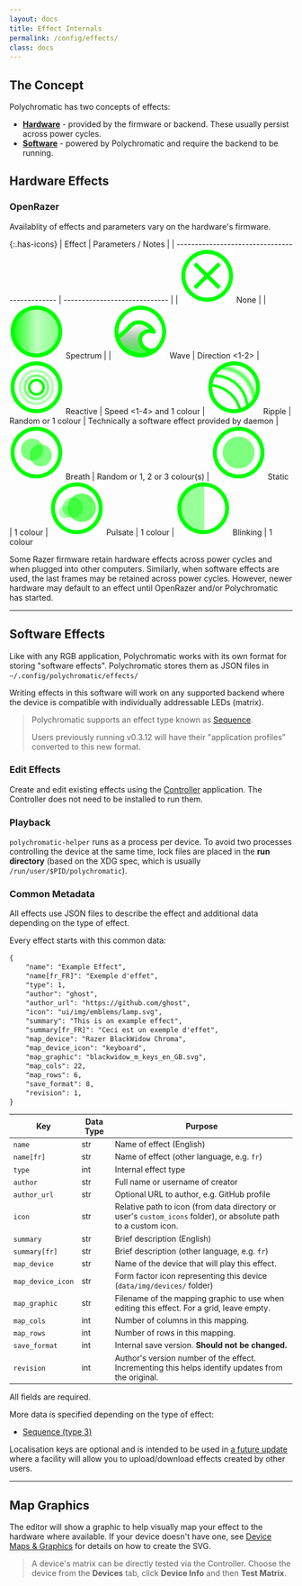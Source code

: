 ```yaml
---
layout: docs
title: Effect Internals
permalink: /config/effects/
class: docs
---
```


## The Concept

Polychromatic has two concepts of effects:

* **[Hardware](#hardware-effects)** - provided by the firmware or backend. These usually persist across power cycles.
* **[Software](#software-effects)** - powered by Polychromatic and require the backend to be running.

## Hardware Effects

### OpenRazer

Availablity of effects and parameters vary on the hardware's firmware.

{:.has-icons}
| Effect                                        | Parameters / Notes            |
| --------------------------------------------- | ----------------------------- |
| ![](/images/effects/none.svg) None            |
| ![](/images/effects/spectrum.svg) Spectrum    |
| ![](/images/effects/wave.svg) Wave            | Direction <1-2>
| ![](/images/effects/reactive.svg) Reactive    | Speed <1-4> and 1 colour
| ![](/images/effects/ripple.svg) Ripple        | Random or 1 colour | Technically a software effect provided by daemon
| ![](/images/effects/breath.svg) Breath        | Random or 1, 2 or 3 colour(s)
| ![](/images/effects/static.svg) Static        | 1 colour
| ![](/images/effects/pulsate.svg) Pulsate      | 1 colour
| ![](/images/effects/blinking.svg) Blinking    | 1 colour

Some Razer firmware retain hardware effects across power cycles and when plugged into
other computers. Similarly, when software effects are used, the last frames may
be retained across power cycles. However, newer hardware may default to an effect
until OpenRazer and/or Polychromatic has started.


---

## Software Effects

Like with any RGB application, Polychromatic works with its own format for
storing "software effects". Polychromatic stores them as JSON files in
`~/.config/polychromatic/effects/` <!--and can be imported
and exported for use in other applications. -->

Writing effects in this software will work on any supported backend where the
device is compatible with individually addressable LEDs (matrix). <!-- and can be
set to work within specifications  (for example, a scripted effect that
should only be played on keyboards) -->

<!--
There are three types:

| ID | Type                                                         | Purpose                   |
| -- | ------------------------------------------------------------ | ------------------------- |
| 1  | [![](/images/effect_types/layered.svg) Layered](layered/)    | Each layer describes how to display a specified range of LEDs
| 2  | [![](/images/effect_types/scripted.svg) Scripted](scripted/) | Programmable effects written in Python
| 3  | [![](/images/effect_types/sequence.svg) Sequence](sequence/) | Animated (or static) effect based on pixels and frames
-->

> Polychromatic supports an effect type known as [Sequence](sequence/).
>
> Users previously running v0.3.12 will have their "application profiles"
> converted to this new format.

### Edit Effects

Create and edit existing effects using the [Controller](/controller/) application.
The Controller does not need to be installed to run them.

### Playback

`polychromatic-helper` runs as a process per device.
To avoid two processes controlling the device at the same time,
lock files are placed in the **run directory** (based on the XDG spec, which is
usually `/run/user/$PID/polychromatic`).


### Common Metadata

All effects use JSON files to describe the effect and additional data depending
on the type of effect.

Every effect starts with this common data:

```
{
    "name": "Example Effect",
    "name[fr_FR]": "Exemple d'effet",
    "type": 1,
    "author": "ghost",
    "author_url": "https://github.com/ghost",
    "icon": "ui/img/emblems/lamp.svg",
    "summary": "This is an example effect",
    "summary[fr_FR]": "Ceci est un exemple d'effet",
    "map_device": "Razer BlackWidow Chroma",
    "map_device_icon": "keyboard",
    "map_graphic": "blackwidow_m_keys_en_GB.svg",
    "map_cols": 22,
    "map_rows": 6,
    "save_format": 8,
    "revision": 1,
}
```

| Key           | Data Type | Purpose                                       |
| ------------- | --------- | --------------------------------------------- |
| `name`        | str       | Name of effect (English)
| `name[fr]`    | str       | Name of effect (other language, e.g. `fr`)
| `type`        | int       | Internal effect type
| `author`      | str       | Full name or username of creator
| `author_url`  | str       | Optional URL to author, e.g. GitHub profile
| `icon`        | str       | Relative path to icon (from data directory or user's `custom_icons` folder), or absolute path to a custom icon.
| `summary`     | str       | Brief description (English)
| `summary[fr]` | str       | Brief description (other language, e.g. `fr`)
| `map_device`  | str       | Name of the device that will play this effect. <!-- For scripted effects, leave empty. -->
| `map_device_icon` | str | Form factor icon representing this device (`data/img/devices/` folder)
| `map_graphic` | str       | Filename of the mapping graphic to use when editing this effect. For a grid, leave empty.
| `map_cols`    | int       | Number of columns in this mapping. <!-- Set to `0` for scripted effects. -->
| `map_rows`    | int       | Number of rows in this mapping. <!-- Set to `0` for scripted effects. -->
| `save_format` | int       | Internal save version. **Should not be changed.**
| `revision`    | int       | Author's version number of the effect. Incrementing this helps identify updates from the original.

All fields are required.

More data is specified depending on the type of effect:

<!--
* [Layered (type 1)](layered/#additional-metadata)
* [Scripted (type 2)](scripted/#additional-metadata)
-->
* [Sequence (type 3)](sequence/#additional-metadata)

Localisation keys are optional and is intended to be used in [a future update](/roadmap/)
where a facility will allow you to upload/download effects created by other users.

---

## Map Graphics

The editor will show a graphic to help visually map your effect to the hardware
where available. If your device doesn't have one, see [Device Maps & Graphics](/devicemaps/)
for details on how to create the SVG.

> A device's matrix can be directly tested via the Controller. Choose the device
from the **Devices** tab, click **Device Info** and then **Test Matrix**.
